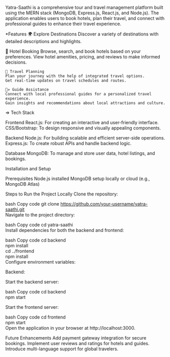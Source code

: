 Yatra-Saathi is a comprehensive tour and travel management platform built using the MERN stack (MongoDB, Express.js, React.js, and Node.js). The application enables users to book hotels, plan their travel, and connect with professional guides to enhance their travel experience.

 *Features
    🌍 Explore Destinations
    Discover a variety of destinations with detailed descriptions and highlights.

   🏨 Hotel Booking
    Browse, search, and book hotels based on your preferences.
    View hotel amenities, pricing, and reviews to make informed decisions.

    🚗 Travel Planning
    Plan your journey with the help of integrated travel options.
    Get real-time updates on travel schedules and routes.
    
    🧑‍✈️ Guide Assistance
    Connect with local professional guides for a personalized travel experience.
    Gain insights and recommendations about local attractions and culture.


  => Tech Stack
   
   Frontend
   React.js: For creating an interactive and user-friendly interface.
   CSS/Bootstrap: To design responsive and visually appealing components.

   Backend
   Node.js: For building scalable and efficient server-side operations.
   Express.js: To create robust APIs and handle backend logic.

   Database
   MongoDB: To manage and store user data, hotel listings, and bookings.


   Installation and Setup
   
   Prerequisites
   Node.js installed
   MongoDB setup locally or cloud (e.g., MongoDB Atlas)


   Steps to Run the Project Locally
   Clone the repository:

   bash
   Copy code
   git clone https://github.com/your-username/yatra-saathi.git  
   Navigate to the project directory:

   bash
   Copy code
   cd yatra-saathi  
   Install dependencies for both the backend and frontend:

   bash
   Copy code
   cd backend  
   npm install  
   cd ../frontend  
   npm install  
   Configure environment variables:

   Backend:

   Start the backend server:

   bash
   Copy code
   cd backend  
   npm start  
   
   Start the frontend server:

   bash
   Copy code
   cd frontend  
   npm start  
   Open the application in your browser at http://localhost:3000.

   Future Enhancements
    Add payment gateway integration for secure bookings.
    Implement user reviews and ratings for hotels and guides.
    Introduce multi-language support for global travelers.